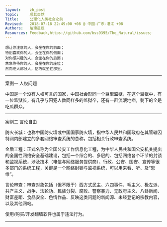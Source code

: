 ```yaml
---
layout:    zh_post
Topic:     顺其自然
Title:     公理化人类社会之前
Revised:   2018-07-18 22:49:00 +08 @ 中国-广东-湛江 +08
Authors:   璀璨星辰
Resources: Feedback,https://github.com/bss9395/The_Natural/issues;
---
```


```
想让你注意的人，会坐在你的前面；
特别喜欢你的人，会坐在你的侧面；
对你感兴趣的人，会坐在你的后面；
焦急等待你的人，会坐在你的座位；
然而绝大部分人，恰巧就坐在那里。
```

--------------------------------------------------------------------------------

案例一  人权问题

中国是一个没有人权可言的国家，中国社会形同一个巨型监狱，在这个监狱中，有一位监狱长，有几乎与囚犯人数同样多的监狱卒，还有一群流氓地痞，剩下的全是吃瓜群众。

--------------------------------------------------------------------------------

案例二  言论自由

防火长城：也称中国防火墙或中国国家防火墙，指中华人民共和国政府在其管辖因特网内部建立的多套网络审查系统的总称，包括相关行政审查系统。

金盾工程：正式名称为全国公安工作信息化工程，为中华人民共和国公安机关提出的全国性网络安全基础建设，包括一个综合的、多层的、包括网络各个环节的封锁和监视系统，涉及技术（电信与网络服务提供商）、行政、公安、国安、宣传等很多部门的系统工程，关键是一个网络封锁与监视系统，可以用来看、听、及“思维”。

言论审查：审查对象包括（但不限于）西方式民主、六四事件、毛主义、极左派、共产主义、战争、法轮功、民族分裂、腐败、警察暴力、无政府主义、八卦新闻、财富差距、食品安全、色情作品、反映这类问题的新闻源、未经登记的宗教内容，以及其他网站。

使用/购买/开发翻墙软件也属于违法行为。

--------------------------------------------------------------------------------